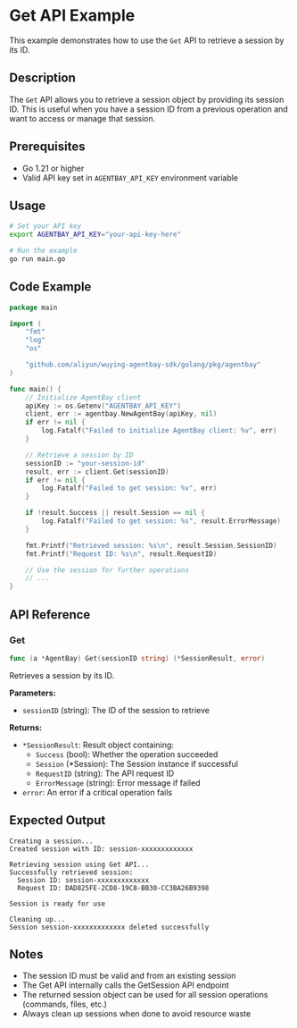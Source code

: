 # Get API Example

This example demonstrates how to use the `Get` API to retrieve a session by its ID.

## Description

The `Get` API allows you to retrieve a session object by providing its session ID. This is useful when you have a session ID from a previous operation and want to access or manage that session.

## Prerequisites

- Go 1.21 or higher
- Valid API key set in `AGENTBAY_API_KEY` environment variable

## Usage

```bash
# Set your API key
export AGENTBAY_API_KEY="your-api-key-here"

# Run the example
go run main.go
```

## Code Example

```go
package main

import (
    "fmt"
    "log"
    "os"

    "github.com/aliyun/wuying-agentbay-sdk/golang/pkg/agentbay"
)

func main() {
    // Initialize AgentBay client
    apiKey := os.Getenv("AGENTBAY_API_KEY")
    client, err := agentbay.NewAgentBay(apiKey, nil)
    if err != nil {
        log.Fatalf("Failed to initialize AgentBay client: %v", err)
    }

    // Retrieve a session by ID
    sessionID := "your-session-id"
    result, err := client.Get(sessionID)
    if err != nil {
        log.Fatalf("Failed to get session: %v", err)
    }

    if !result.Success || result.Session == nil {
        log.Fatalf("Failed to get session: %s", result.ErrorMessage)
    }

    fmt.Printf("Retrieved session: %s\n", result.Session.SessionID)
    fmt.Printf("Request ID: %s\n", result.RequestID)

    // Use the session for further operations
    // ...
}
```

## API Reference

### Get

```go
func (a *AgentBay) Get(sessionID string) (*SessionResult, error)
```

Retrieves a session by its ID.

**Parameters:**
- `sessionID` (string): The ID of the session to retrieve

**Returns:**
- `*SessionResult`: Result object containing:
  - `Success` (bool): Whether the operation succeeded
  - `Session` (*Session): The Session instance if successful
  - `RequestID` (string): The API request ID
  - `ErrorMessage` (string): Error message if failed
- `error`: An error if a critical operation fails

## Expected Output

```
Creating a session...
Created session with ID: session-xxxxxxxxxxxxx

Retrieving session using Get API...
Successfully retrieved session:
  Session ID: session-xxxxxxxxxxxxx
  Request ID: DAD825FE-2CD8-19C8-BB30-CC3BA26B9398

Session is ready for use

Cleaning up...
Session session-xxxxxxxxxxxxx deleted successfully
```

## Notes

- The session ID must be valid and from an existing session
- The Get API internally calls the GetSession API endpoint
- The returned session object can be used for all session operations (commands, files, etc.)
- Always clean up sessions when done to avoid resource waste

